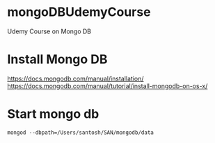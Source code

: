 # mongoDBUdemyCourse
Udemy Course on Mongo DB

# Install Mongo DB
https://docs.mongodb.com/manual/installation/
https://docs.mongodb.com/manual/tutorial/install-mongodb-on-os-x/

# Start mongo db
```shell
mongod --dbpath=/Users/santosh/SAN/mongodb/data
````